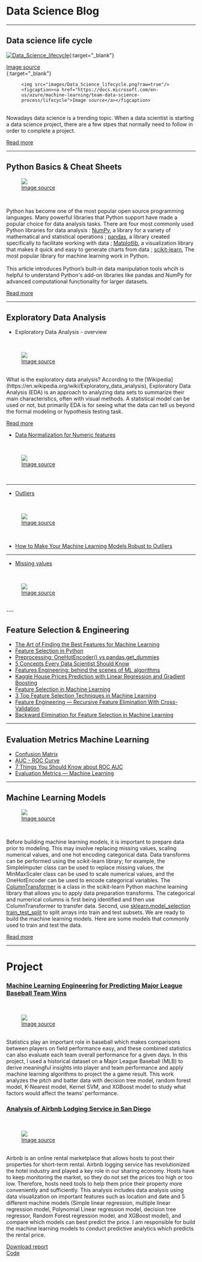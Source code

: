 # Data Science Blog
---

## Data science life cycle

[![Data_Science_lifecycle](images/Data_Science_lifecycle.png)](https://alex31425.github.io/MTHuang/images/Data_Science_lifecycle.png?raw=true){:target="_blank"} 
<figcaption><a href="https://docs.microsoft.com/en-us/azure/machine-learning/team-data-science-process/lifecycle">Image source</a></figcaption>{:target="_blank"} 
<figure>
    
    <img src="images/Data_Science_lifecycle.png?raw=true"/>
    <figcaption><a href="https://docs.microsoft.com/en-us/azure/machine-learning/team-data-science-process/lifecycle">Image source</a></figcaption>
</figure>
<br>
Nowadays data science is a trending topic. When a data scientist is starting a data science project, there are a few stpes that normally need to follow in order to complete a project.

[Read more](https://alex31425.github.io/MTHuang/Data_Science_Life-Cycle)


---
## Python Basics & Cheat Sheets

<figure>
    <img src="images/Python basic.png?raw=true"/>
    <figcaption><a href="https://content.techgig.com/how-to-learn-python-programming-effectively/articleshow/76188658.cms">Image source</a></figcaption>
</figure>
<br>

Python has become one of the most popular open source programming languages. Many powerful libraries that Python support have made a popular choice for data analysis tasks.
There are four most commonly used Python libraries for data analysis : [NumPy](https://numpy.org/), a library for a variety of mathematical and statistical operations ; [pandas](https://pandas.pydata.org/), a library created specifically to facilitate working with data ; [Matplotlib](https://matplotlib.org/), a visualization library that makes it quick and easy to generate charts from data ; [scikit-learn](https://scikit-learn.org/stable/), The most popular library for machine learning work in Python.<br />
<br>
This article introduces Python’s built-in data manipulation tools whcih is helpful to understand Python's add-on libraries like pandas and NumPy for advanced computational functionality for larger datasets.

[Read more](https://alex31425.github.io/MTHuang/Python_Basics_Cheat_Sheets)



---

## Exploratory Data Analysis

- Exploratory Data Analysis - overview
<br>
<figure>
    <img src="images/EDAoverview.png?raw=true"/>
    <figcaption><a href="http://dsguide.biz/reader/tag/exploratory-data-analysis">Image source</a></figcaption>
</figure>
<br>
What is the exploratory data analysis? According to the [Wikipedia](https://en.wikipedia.org/wiki/Exploratory_data_analysis), Exploratory Data Analysis (EDA) is an approach to analyzing data sets to summarize their main characteristics, often with visual methods. A statistical model can be used or not, but primarily EDA is for seeing what the data can tell us beyond the formal modeling or hypothesis testing task. 

[Read more](https://alex31425.github.io/MTHuang/Exploratory_Data_Analysis)


- [Data Normalization for Numeric features](https://alex31425.github.io/MTHuang/sample_page)
<br>
<figure>
    <img src="images/data_normalization.jpg?raw=true"/>
    <figcaption><a href="https://www.import.io/post/what-is-data-normalization-and-why-is-it-important/">Image source</a></figcaption>
</figure>
<br>


---
- [Outliers](https://medium.com/analytics-vidhya/detecting-outliers-using-box-and-whisker-diagrams-and-iqr-346a1b9c0dbe)
<br>
<figure>
    <img src="images/outliers.jpg?raw=true"/>
    <figcaption><a href="https://www.rapidinsight.com/blog/handle-outliers/">Image source</a></figcaption>
</figure>
<br>

- [How to Make Your Machine Learning Models Robust to Outliers](https://heartbeat.fritz.ai/how-to-make-your-machine-learning-models-robust-to-outliers-44d404067d07)

---
- [Missing values](https://alex31425.github.io/MTHuang/mising_values)
<br>
<figure>
    <img src="images/missing_value.jpeg?raw=true"/>
    <figcaption><a href="https://medium.com/swlh/handling-missing-values-in-spreadsheets-using-python-38eef852cd58">Image source</a></figcaption>
</figure>
<br>
---

## Feature Selection & Engineering 
- [The Art of Finding the Best Features for Machine Learning](https://towardsdatascience.com/the-art-of-finding-the-best-features-for-machine-learning-a9074e2ca60d)
- [Feature Selection in Python](https://medium.com/towards-artificial-intelligence/feature-selection-in-python-predictive-hacks-8805b136955e)
- [Preprocessing: OneHotEncoder() vs pandas.get_dummies](https://albertum.medium.com/preprocessing-onehotencoder-vs-pandas-get-dummies-3de1f3d77dcc)
- [5 Concepts Every Data Scientist Should Know](https://towardsdatascience.com/5-concepts-every-data-scientist-should-know-16c74d080a83)
- [Features Engineering: behind the scenes of ML algorithms](https://medium.com/datadriveninvestor/features-engineering-behind-the-scenes-of-ml-algorithms-e356e38073d)
- [Kaggle House Prices Prediction with Linear Regression and Gradient Boosting](https://medium.com/analytics-vidhya/kaggle-house-prices-prediction-with-linear-regression-and-gradient-boosting-c5694d9c6df4)
- [Feature Selection in Machine Learning](https://medium.com/towards-artificial-intelligence/feature-selection-in-machine-learning-3b2902852933)
- [3 Top Feature Selection Techniques in Machine Learning](https://medium.com/swlh/feature-selection-methods-in-machine-learning-67d71a6bce21)
- [Feature Engineering — Recursive Feature Elimination With Cross-Validation](https://towardsdatascience.com/feature-engineering-recursive-feature-elimination-with-cross-validation-745d594df730)
- [Backward Elimination for Feature Selection in Machine Learning](https://towardsdatascience.com/backward-elimination-for-feature-selection-in-machine-learning-c6a3a8f8cef4)
---
## Evaluation Metrics Machine Learning
- [Confusion Matrix](https://towardsdatascience.com/understanding-the-confusion-matrix-and-its-business-applications-c4e8aaf37f42)
- [AUC - ROC Curve](https://towardsdatascience.com/understanding-auc-roc-curve-68b2303cc9c5)
- [7 Things You Should Know about ROC AUC](https://medium.com/hiredscore-engineering/7-things-you-should-know-about-roc-auc-b4389ea2b2e3)
- [Evaluation Metrics — Machine Learning](https://medium.com/data-stash/evaluation-metrics-machine-learning-b4de1ff1c0f9)

---
## Machine Learning Models

<figure>
    <img src="images/ML.jpeg?raw=true"/>
    <figcaption><a href="https://towardsdatascience.com/machine-learning-for-beginners-d247a9420dab">Image source</a></figcaption>
</figure>
<br>

Before building machine learning models, it is important to prepare data prior to modeling. This may involve replacing missing values, scaling numerical values, and one hot encoding categorical data. Data transforms can be performed using the scikit-learn library; for example, the SimpleImputer class can be used to replace missing values, the MinMaxScaler class can be used to scale numerical values, and the OneHotEncoder can be used to encode categorical variables. The [ColumnTransformer](https://scikit-learn.org/stable/modules/generated/sklearn.compose.ColumnTransformer.html) is a class in the scikit-learn Python machine learning library that allows you to apply data preparation transforms. The categorical and numerical columns is first being identified and then use ColumnTransformer to transfer data. Second, use [sklearn.model_selection train_test_split](https://scikit-learn.org/stable/modules/generated/sklearn.model_selection.train_test_split.html) to split arrays into train and test subsets. We are ready to build the machine learning models. Here are some models that commonly used to train and test the data.
 
[Read more](https://alex31425.github.io/MTHuang/Machine_Learning_models)


---
# Project
### [Machine Learning Engineering for Predicting Major League Baseball Team Wins](https://github.com/alex31425/BDA696-MuTing/wiki)
<br>
<figure>
    <img src="images/project baseball.jpg?raw=true"/>
    <figcaption><a href="https://www.techrepublic.com/article/throwing-a-fastball-how-the-minnesota-twins-are-using-machine-learning-to-analyze-mounds-of-data/">Image source</a></figcaption>
</figure>
<br>
Statistics play an important role in baseball which makes comparisons between players on field performance easy, and these combined statistics can also evaluate each team overall performance for a given days. In this project, I used a historical dataset on a Major League Baseball (MLB) to derive meaningful insights into player and team performance and apply machine learning algorithms to project the a game result. This work analyzes the pitch and batter data with decision tree model, random forest model, K-Nearest model, Kernel SVM, and XGBoost model to study what factors would affect the teams’ performance.
<br>

### [Analysis of Airbnb Lodging Service in San Diego](https://sites.google.com/sdsu.edu/bda594bairbnbanalysis/home)
<br>
<figure>
    <img src="images/airbnb.jpg?raw=true"/>
    <figcaption><a href="https://www.irishtimes.com/life-and-style/travel/airbnb-s-future-depends-on-a-post-pandemic-travel-boom-1.4238881">Image source</a></figcaption>
</figure>
<br>
Airbnb is an online rental marketplace that allows hosts to post their properties for short-term rental. Airbnb logging service has revolutionized the hotel industry and played a key role in our sharing economy. Hosts have to keep monitoring the market, so they do not set the prices too high or too low.  Therefore, hosts need tools to help them price their property more conveniently and sufficiently. This analysis includes data analysis using data visualization on important features such as location and date and 5 different machine models (Simple linear regression, multiple linear regression model, Polynomial Linear regression model, decision tree regressor, Random Forest regression model, and XGBoost model), and compare which models can best predict the price. 
I am responsible for build the machine learning models to conduct predictive analytics which predicts the rental price.

[Download report](/pdf/project_report_1.pdf)
<br>
[Code](https://nbviewer.jupyter.org/github/alex31425/GEOG594-MTHuang/blob/2bf57d19de627d5526f712c3198273376a726b2e/BDA594-combined.ipynb)

<!-- Remove above link if you don't want to attibute -->
